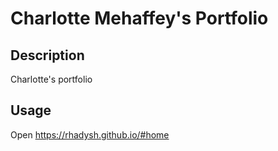 # Charlotte Mehaffey's Portfolio

## Description

Charlotte's portfolio

## Usage

Open https://rhadysh.github.io/#home



